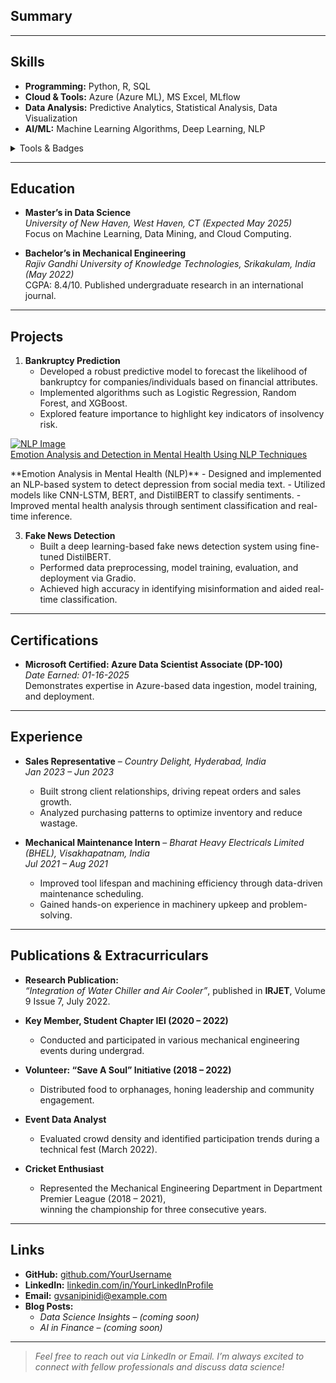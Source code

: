 


## Summary

---

## Skills
- **Programming:** Python, R, SQL  
- **Cloud & Tools:** Azure (Azure ML), MS Excel, MLflow  
- **Data Analysis:** Predictive Analytics, Statistical Analysis, Data Visualization  
- **AI/ML:** Machine Learning Algorithms, Deep Learning, NLP

<details markdown="1">
<summary>Tools & Badges</summary>

![Python](https://img.shields.io/badge/Python-3670A0?style=for-the-badge&logo=python&logoColor=ffdd54)
![R](https://img.shields.io/badge/R-276DC3?style=for-the-badge&logo=r&logoColor=white)
![Azure](https://img.shields.io/badge/Azure-0072C6?style=for-the-badge&logo=microsoftazure&logoColor=white)
![SQL](https://img.shields.io/badge/SQL-4479A1?style=for-the-badge&logo=mysql&logoColor=white)
</details>

---

## Education
- **Master’s in Data Science**  
  *University of New Haven, West Haven, CT (Expected May 2025)*  
  Focus on Machine Learning, Data Mining, and Cloud Computing.

- **Bachelor’s in Mechanical Engineering**  
  *Rajiv Gandhi University of Knowledge Technologies, Srikakulam, India (May 2022)*  
  CGPA: 8.4/10. Published undergraduate research in an international journal.

---

## Projects
1. **Bankruptcy Prediction**  
   - Developed a robust predictive model to forecast the likelihood of bankruptcy for companies/individuals based on financial attributes.  
   - Implemented algorithms such as Logistic Regression, Random Forest, and XGBoost.  
   - Explored feature importance to highlight key indicators of insolvency risk.




<div class="project-card">
  <!-- Clickable Thumbnail -->
  <a href="{{ '/each-project/emotion-analysis-and-detection-in-mental-health-using-nlp-techniques/' | relative_url }}">
    <img 
      class="project-thumbnail"
      src="{{ '/assets/NLP.jpeg' | relative_url }}"
      alt="NLP Image"
    />
  </a>

  <!-- Project Details -->
  <div class="project-details">
    <!-- Clickable Title -->
    <a 
      class="project-title"
      href="{{ '/each-project/emotion-analysis-and-detection-in-mental-health-using-nlp-techniques/' | relative_url }}"
    >
      Emotion Analysis and Detection in Mental Health Using NLP Techniques
    </a>
    <p class="project-description">
      **Emotion Analysis in Mental Health (NLP)**  
   - Designed and implemented an NLP-based system to detect depression from social media text.  
   - Utilized models like CNN-LSTM, BERT, and DistilBERT to classify sentiments.  
   - Improved mental health analysis through sentiment classification and real-time inference.
    </p>
  </div>
</div>



3. **Fake News Detection**  
   - Built a deep learning-based fake news detection system using fine-tuned DistilBERT.  
   - Performed data preprocessing, model training, evaluation, and deployment via Gradio.  
   - Achieved high accuracy in identifying misinformation and aided real-time classification.

---

## Certifications
- **Microsoft Certified: Azure Data Scientist Associate (DP-100)**  
  *Date Earned: 01-16-2025*  
  Demonstrates expertise in Azure-based data ingestion, model training, and deployment.

---

## Experience
- **Sales Representative** – *Country Delight, Hyderabad, India*  
  *Jan 2023 – Jun 2023*  
  - Built strong client relationships, driving repeat orders and sales growth.  
  - Analyzed purchasing patterns to optimize inventory and reduce wastage.

- **Mechanical Maintenance Intern** – *Bharat Heavy Electricals Limited (BHEL), Visakhapatnam, India*  
  *Jul 2021 – Aug 2021*  
  - Improved tool lifespan and machining efficiency through data-driven maintenance scheduling.  
  - Gained hands-on experience in machinery upkeep and problem-solving.

---

## Publications & Extracurriculars
- **Research Publication:**  
  *“Integration of Water Chiller and Air Cooler”*, published in **IRJET**, Volume 9 Issue 7, July 2022.

- **Key Member, Student Chapter IEI (2020 – 2022)**  
  - Conducted and participated in various mechanical engineering events during undergrad.

- **Volunteer: “Save A Soul” Initiative (2018 – 2022)**  
  - Distributed food to orphanages, honing leadership and community engagement.

- **Event Data Analyst**  
  - Evaluated crowd density and identified participation trends during a technical fest (March 2022).

- **Cricket Enthusiast**  
  - Represented the Mechanical Engineering Department in Department Premier League (2018 – 2021),  
    winning the championship for three consecutive years.

---

## Links
- **GitHub:** [github.com/YourUsername](https://github.com/YourUsername)  
- **LinkedIn:** [linkedin.com/in/YourLinkedInProfile](https://linkedin.com/in/YourLinkedInProfile)  
- **Email:** [gvsanipinidi@example.com](mailto:gvsanipinidi@example.com)  
- **Blog Posts:**  
  - *Data Science Insights* – *(coming soon)*  
  - *AI in Finance* – *(coming soon)*  

---

> *Feel free to reach out via LinkedIn or Email. I’m always excited to connect with fellow professionals and discuss data science!*

